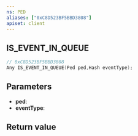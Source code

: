 ```yaml
---
ns: PED
aliases: ["0xC8D523BF5BBD3808"]
apiset: client
---
```

## IS_EVENT_IN_QUEUE

```c
// 0xC8D523BF5BBD3808
Any IS_EVENT_IN_QUEUE(Ped ped,Hash eventType);
```


## Parameters
* **ped**:
* **eventType**:

## Return value